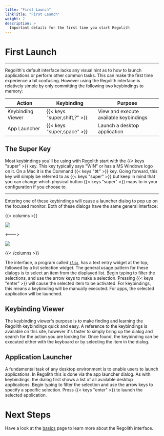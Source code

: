 ```yaml
---
title: "First Launch"
linkTitle: "First Launch"
weight: 2
description: >
  Important details for the first time you start Regolith
---
```


# First Launch

---

Regolith's default interface lacks any visual hint as to how to launch applications or perform other common tasks. This can make the first time experience a bit confusing. However using the Regolith interface is relatively simple by only committing the following two keybindings to memory:

| Action | Keybinding | Purpose |
|--------|------------|---------|
|Keybinding Viewer | {{< keys "super,shift,?" >}} | View and execute available keybindings |
|App Launcher | {{< keys "super,space" >}} | Launch a desktop application |

## The Super Key

Most keybindings you'll be using with Regolith start with the {{< keys "super" >}} key. This key typically says "WIN" or has a MS Windows logo on it. On a Mac it is the Command {{< keys "⌘" >}} key. Going forward, this key will simply be referred to as {{< keys "super" >}} but keep in mind that you can change which physical button {{< keys "super" >}} maps to in your configuration if you choose to.

---

Entering one of these keybindings will cause a launcher dialog to pop up on the focused monitor. Both of these dialogs have the same general interface:

{{< columns >}}

![](/images/v-tour/regolith-ilia-keybinding-window.png)

<--->

![](/images/v-tour/regolith-ilia-apps-window.png)

{{< /columns >}}

The interface, a program called [`ilia`](https://github.com/regolith-linux/ilia), has a text entry widget at the top, followed by a list selection widget.  The general usage pattern for these dialogs is to select an item from the displayed list.  Begin typing to filter the selections, and use the arrow keys to make a selection.  Pressing {{< keys "enter" >}} will cause the selected item to be activated.  For keybindings, this means a keybinding will be manually executed.  For apps, the selected application will be launched.

## Keybinding Viewer

The keybinding viewer's purpose is to make finding and learning the Regolith keybindings quick and easy.  A reference to the keybindings is available on this site, however it's faster to simply bring up the dialog and search for the action you are looking for.  Once found,
the keybinding can be executed either with the keyboard or by selecting the item in the dialog.

## Application Launcher

A fundamental task of any desktop environment is to enable users to launch applications.  In Regolith this is done via the app launcher dialog.  As with keybindings, the dialog first shows a list of all available desktop applications.  Begin typing to filter the selection and use the arrow keys to specify a specific selection.  Press {{< keys "enter" >}} to launch the selected application.

# Next Steps

Have a look at the [basics](../basics) page to learn more about the Regolith interface.
